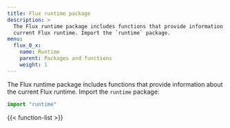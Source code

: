 ```yaml
---
title: Flux runtime package
description: >
  The Flux runtime package includes functions that provide information about the
  current Flux runtime. Import the `runtime` package.
menu:
  flux_0_x:
    name: Runtime
    parent: Packages and functions
    weight: 1
---
```


The Flux runtime package includes functions that provide information about the
current Flux runtime. Import the `runtime` package:

```js
import "runtime"
```

{{< function-list >}}
